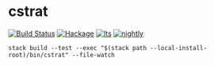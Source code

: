 cstrat
===

[![Build Status](https://travis-ci.org/tonyday567/cstrat.svg)](https://travis-ci.org/tonyday567/cstrat) [![Hackage](https://img.shields.io/hackage/v/cstrat.svg)](https://hackage.haskell.org/package/cstrat) [![lts](https://www.stackage.org/package/cstrat/badge/lts)](http://stackage.org/lts/package/cstrat) [![nightly](https://www.stackage.org/package/cstrat/badge/nightly)](http://stackage.org/nightly/package/cstrat) 

```
stack build --test --exec "$(stack path --local-install-root)/bin/cstrat" --file-watch
```
